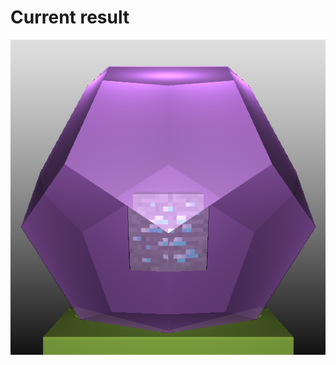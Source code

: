 # Current result

![alt_text](https://github.com/GetsuDer/WitchSphere/blob/main/328_derevyanko_v4v5.png)


